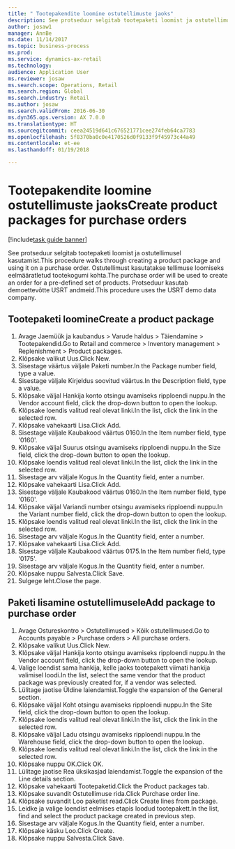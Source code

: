 ```yaml
--- 
title: " Tootepakendite loomine ostutellimuste jaoks"
description: See protseduur selgitab tootepaketi loomist ja ostutellimusel kasutamist.
author: josaw1
manager: AnnBe
ms.date: 11/14/2017
ms.topic: business-process
ms.prod: 
ms.service: dynamics-ax-retail
ms.technology: 
audience: Application User
ms.reviewer: josaw
ms.search.scope: Operations, Retail
ms.search.region: Global
ms.search.industry: Retail
ms.author: josaw
ms.search.validFrom: 2016-06-30
ms.dyn365.ops.version: AX 7.0.0
ms.translationtype: HT
ms.sourcegitcommit: ceea24519d641c676521771cee274feb64ca7783
ms.openlocfilehash: 5f8370ba0c0e4170526d0f9133f9f45973c44a49
ms.contentlocale: et-ee
ms.lasthandoff: 01/19/2018

---
```

# <a name="create-product-packages-for-purchase-orders"></a><span data-ttu-id="5ae8f-103"> Tootepakendite loomine ostutellimuste jaoks</span><span class="sxs-lookup"><span data-stu-id="5ae8f-103">Create product packages for purchase orders</span></span>

[!include[task guide banner](../includes/task-guide-banner.md)]

<span data-ttu-id="5ae8f-104">See protseduur selgitab tootepaketi loomist ja ostutellimusel kasutamist.</span><span class="sxs-lookup"><span data-stu-id="5ae8f-104">This procedure walks through creating a product package and using it on a purchase order.</span></span> <span data-ttu-id="5ae8f-105">Ostutellimust kasutatakse tellimuse loomiseks eelmääratletud tootekogumi kohta.</span><span class="sxs-lookup"><span data-stu-id="5ae8f-105">The purchase order will be used to create an order for a pre-defined set of products.</span></span> <span data-ttu-id="5ae8f-106">Protseduur kasutab demoettevõtte USRT andmeid.</span><span class="sxs-lookup"><span data-stu-id="5ae8f-106">This procedure uses the USRT demo data company.</span></span>


## <a name="create-a-product-package"></a><span data-ttu-id="5ae8f-107">Tootepaketi loomine</span><span class="sxs-lookup"><span data-stu-id="5ae8f-107">Create a product package</span></span>
1. <span data-ttu-id="5ae8f-108">Avage Jaemüük ja kaubandus > Varude haldus > Täiendamine > Tootepakendid.</span><span class="sxs-lookup"><span data-stu-id="5ae8f-108">Go to Retail and commerce > Inventory management > Replenishment > Product packages.</span></span>
2. <span data-ttu-id="5ae8f-109">Klõpsake valikut Uus.</span><span class="sxs-lookup"><span data-stu-id="5ae8f-109">Click New.</span></span>
3. <span data-ttu-id="5ae8f-110">Sisestage väärtus väljale Paketi number.</span><span class="sxs-lookup"><span data-stu-id="5ae8f-110">In the Package number field, type a value.</span></span>
4. <span data-ttu-id="5ae8f-111">Sisestage väljale Kirjeldus soovitud väärtus.</span><span class="sxs-lookup"><span data-stu-id="5ae8f-111">In the Description field, type a value.</span></span>
5. <span data-ttu-id="5ae8f-112">Klõpsake väljal Hankija konto otsingu avamiseks ripploendi nuppu.</span><span class="sxs-lookup"><span data-stu-id="5ae8f-112">In the Vendor account field, click the drop-down button to open the lookup.</span></span>
6. <span data-ttu-id="5ae8f-113">Klõpsake loendis valitud real olevat linki.</span><span class="sxs-lookup"><span data-stu-id="5ae8f-113">In the list, click the link in the selected row.</span></span>
7. <span data-ttu-id="5ae8f-114">Klõpsake vahekaarti Lisa.</span><span class="sxs-lookup"><span data-stu-id="5ae8f-114">Click Add.</span></span>
8. <span data-ttu-id="5ae8f-115">Sisestage väljale Kaubakood väärtus 0160.</span><span class="sxs-lookup"><span data-stu-id="5ae8f-115">In the Item number field, type '0160'.</span></span>
9. <span data-ttu-id="5ae8f-116">Klõpsake väljal Suurus otsingu avamiseks ripploendi nuppu.</span><span class="sxs-lookup"><span data-stu-id="5ae8f-116">In the Size field, click the drop-down button to open the lookup.</span></span>
10. <span data-ttu-id="5ae8f-117">Klõpsake loendis valitud real olevat linki.</span><span class="sxs-lookup"><span data-stu-id="5ae8f-117">In the list, click the link in the selected row.</span></span>
11. <span data-ttu-id="5ae8f-118">Sisestage arv väljale Kogus.</span><span class="sxs-lookup"><span data-stu-id="5ae8f-118">In the Quantity field, enter a number.</span></span>
12. <span data-ttu-id="5ae8f-119">Klõpsake vahekaarti Lisa.</span><span class="sxs-lookup"><span data-stu-id="5ae8f-119">Click Add.</span></span>
13. <span data-ttu-id="5ae8f-120">Sisestage väljale Kaubakood väärtus 0160.</span><span class="sxs-lookup"><span data-stu-id="5ae8f-120">In the Item number field, type '0160'.</span></span>
14. <span data-ttu-id="5ae8f-121">Klõpsake väljal Variandi number otsingu avamiseks ripploendi nuppu.</span><span class="sxs-lookup"><span data-stu-id="5ae8f-121">In the Variant number field, click the drop-down button to open the lookup.</span></span>
15. <span data-ttu-id="5ae8f-122">Klõpsake loendis valitud real olevat linki.</span><span class="sxs-lookup"><span data-stu-id="5ae8f-122">In the list, click the link in the selected row.</span></span>
16. <span data-ttu-id="5ae8f-123">Sisestage arv väljale Kogus.</span><span class="sxs-lookup"><span data-stu-id="5ae8f-123">In the Quantity field, enter a number.</span></span>
17. <span data-ttu-id="5ae8f-124">Klõpsake vahekaarti Lisa.</span><span class="sxs-lookup"><span data-stu-id="5ae8f-124">Click Add.</span></span>
18. <span data-ttu-id="5ae8f-125">Sisestage väljale Kaubakood väärtus 0175.</span><span class="sxs-lookup"><span data-stu-id="5ae8f-125">In the Item number field, type '0175'.</span></span>
19. <span data-ttu-id="5ae8f-126">Sisestage arv väljale Kogus.</span><span class="sxs-lookup"><span data-stu-id="5ae8f-126">In the Quantity field, enter a number.</span></span>
20. <span data-ttu-id="5ae8f-127">Klõpsake nuppu Salvesta.</span><span class="sxs-lookup"><span data-stu-id="5ae8f-127">Click Save.</span></span>
21. <span data-ttu-id="5ae8f-128">Sulgege leht.</span><span class="sxs-lookup"><span data-stu-id="5ae8f-128">Close the page.</span></span>

## <a name="add-package-to-purchase-order"></a><span data-ttu-id="5ae8f-129">Paketi lisamine ostutellimusele</span><span class="sxs-lookup"><span data-stu-id="5ae8f-129">Add package to purchase order</span></span>
1. <span data-ttu-id="5ae8f-130">Avage Ostureskontro > Ostutellimused > Kõik ostutellimused.</span><span class="sxs-lookup"><span data-stu-id="5ae8f-130">Go to Accounts payable > Purchase orders > All purchase orders.</span></span>
2. <span data-ttu-id="5ae8f-131">Klõpsake valikut Uus.</span><span class="sxs-lookup"><span data-stu-id="5ae8f-131">Click New.</span></span>
3. <span data-ttu-id="5ae8f-132">Klõpsake väljal Hankija konto otsingu avamiseks ripploendi nuppu.</span><span class="sxs-lookup"><span data-stu-id="5ae8f-132">In the Vendor account field, click the drop-down button to open the lookup.</span></span>
4. <span data-ttu-id="5ae8f-133">Valige loendist sama hankija, kelle jaoks tootepakett viimati hankija valimisel loodi.</span><span class="sxs-lookup"><span data-stu-id="5ae8f-133">In the list, select the same vendor that the product package was previously created for, if a vendor was selected.</span></span>
5. <span data-ttu-id="5ae8f-134">Lülitage jaotise Üldine laiendamist.</span><span class="sxs-lookup"><span data-stu-id="5ae8f-134">Toggle the expansion of the General section.</span></span>
6. <span data-ttu-id="5ae8f-135">Klõpsake väljal Koht otsingu avamiseks ripploendi nuppu.</span><span class="sxs-lookup"><span data-stu-id="5ae8f-135">In the Site field, click the drop-down button to open the lookup.</span></span>
7. <span data-ttu-id="5ae8f-136">Klõpsake loendis valitud real olevat linki.</span><span class="sxs-lookup"><span data-stu-id="5ae8f-136">In the list, click the link in the selected row.</span></span>
8. <span data-ttu-id="5ae8f-137">Klõpsake väljal Ladu otsingu avamiseks ripploendi nuppu.</span><span class="sxs-lookup"><span data-stu-id="5ae8f-137">In the Warehouse field, click the drop-down button to open the lookup.</span></span>
9. <span data-ttu-id="5ae8f-138">Klõpsake loendis valitud real olevat linki.</span><span class="sxs-lookup"><span data-stu-id="5ae8f-138">In the list, click the link in the selected row.</span></span>
10. <span data-ttu-id="5ae8f-139">Klõpsake nuppu OK.</span><span class="sxs-lookup"><span data-stu-id="5ae8f-139">Click OK.</span></span>
11. <span data-ttu-id="5ae8f-140">Lülitage jaotise Rea üksikasjad laiendamist.</span><span class="sxs-lookup"><span data-stu-id="5ae8f-140">Toggle the expansion of the Line details section.</span></span>
12. <span data-ttu-id="5ae8f-141">Klõpsake vahekaarti Tootepaketid.</span><span class="sxs-lookup"><span data-stu-id="5ae8f-141">Click the Product packages tab.</span></span>
13. <span data-ttu-id="5ae8f-142">Klõpsake suvandit Ostutellimuse rida.</span><span class="sxs-lookup"><span data-stu-id="5ae8f-142">Click Purchase order line.</span></span>
14. <span data-ttu-id="5ae8f-143">Klõpsake suvandit Loo paketist read.</span><span class="sxs-lookup"><span data-stu-id="5ae8f-143">Click Create lines from package.</span></span>
15. <span data-ttu-id="5ae8f-144">Leidke ja valige loendist eelmises etapis loodud tootepakett.</span><span class="sxs-lookup"><span data-stu-id="5ae8f-144">In the list, find and select the product package created in previous step.</span></span>
16. <span data-ttu-id="5ae8f-145">Sisestage arv väljale Kogus.</span><span class="sxs-lookup"><span data-stu-id="5ae8f-145">In the Quantity field, enter a number.</span></span>
17. <span data-ttu-id="5ae8f-146">Klõpsake käsku Loo.</span><span class="sxs-lookup"><span data-stu-id="5ae8f-146">Click Create.</span></span>
18. <span data-ttu-id="5ae8f-147">Klõpsake nuppu Salvesta.</span><span class="sxs-lookup"><span data-stu-id="5ae8f-147">Click Save.</span></span>


